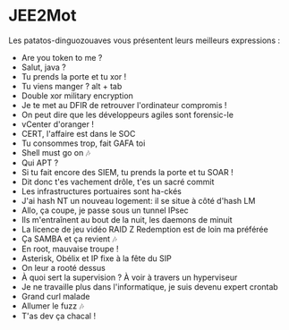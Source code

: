 # JEE2Mot
Les patatos-dinguozouaves vous présentent leurs meilleurs expressions :

* Are you token to me ?
* Salut, java ?
* Tu prends la porte et tu xor !
* Tu viens manger ? alt + tab
* Double xor military encryption
* Je te met au DFIR de retrouver l'ordinateur compromis !
* On peut dire que les développeurs agiles sont forensic-le
* vCenter d'oranger !
* CERT, l'affaire est dans le SOC
* Tu consommes trop, fait GAFA toi
* Shell must go on 🎶
* Qui APT ?
* Si tu fait encore des SIEM, tu prends la porte et tu SOAR !
* Dit donc t'es vachement drôle, t'es un sacré commit
* Les infrastructures portuaires sont ha-ckés
* J'ai hash NT un nouveau logement: il se situe à côté d'hash LM
* Allo, ça coupe, je passe sous un tunnel IPsec
* Ils m'entraînent au bout de la nuit, les daemons de minuit
* La licence de jeu vidéo RAID Z Redemption est de loin ma préférée
* Ça SAMBA et ça revient 🎶
* En root, mauvaise troupe !
* Asterisk, Obélix et IP fixe à la fête du SIP
* On leur a rooté dessus
* À quoi sert la supervision ? À voir à travers un hyperviseur
* Je ne travaille plus dans l'informatique, je suis devenu expert crontab
* Grand curl malade
* Allumer le fuzz 🎶
* T'as dev ça chacal !
